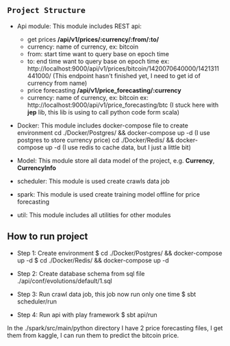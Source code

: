 **`Project Structure`**
 - 

 - Api module: This module includes REST api:
   + get prices **/api/v1/prices/:currency/:from/:to/**
   - currency: name of currency, ex: bitcoin
   - from: start time want to query base on epoch time
   - to: end time want to query base on epoch time
    ex: http://localhost:9000/api/v1/prices/bitcoin/1420070640000/1421311441000/
    (This endpoint hasn't finished yet, I need to get id of currency from name)
    
    
   + price forecasting  **/api/v1/price_forecasting/:currency**
    - currency: name of currency, ex: bitcoin
    ex: http://localhost:9000/api/v1/price_forecasting/btc
     (I stuck here with **jep** lib, this lib is using to call python code form scala)
 - Docker: This module includes docker-compose file to create environment
    cd ./Docker/Postgres/ && docker-compose up -d
    (I use postgres to store currency price)
    cd ./Docker/Redis/ && docker-compose up -d
    (I use redis to cache data, but I just a little bit)
 - Model: This module store all data model of the project, e.g. **Currency**, **CurrencyInfo**
 - scheduler: This module is used create crawls data job
 - spark: This module is used create training model offline for price forecasting
 - util: This module includes all utilities for other modules


How to run project
 - 
 
- Step 1: Create environment
$ cd ./Docker/Postgres/ && docker-compose up -d
$ cd ./Docker/Redis/ && docker-compose up -d

- Step 2: Create database schema from sql file
 ./api/conf/evolutions/default/1.sql

- Step 3: Run crawl data job, this job now run only one time
$ sbt scheduler/run

- Step 4: Run api with play framework
$ sbt api/run

In the ./spark/src/main/python directory I have 2 price forecasting files,
I get them from kaggle, I can run them to predict the bitcoin price.